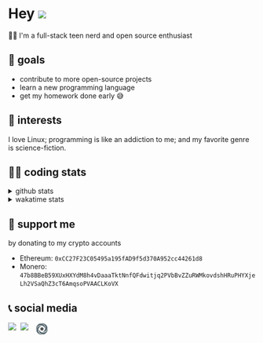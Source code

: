 # Hey <img width="35" src="https://raw.githubusercontent.com/aemmadi/aemmadi/master/wave.gif" />
👨‍💻 I'm a full-stack teen nerd and open source enthusiast

## 🥅 goals

* contribute to more open-source projects
* learn a new programming language
* get my homework done early 😅

## 🧐 interests

I love Linux; programming is like an addiction to me; and my favorite genre is science-fiction.

## 👨‍💻 coding stats

<details>
  <summary>github stats</summary>

  <img width="768" src="https://github-profile-trophy.vercel.app/?username=poseidoncoder&no-border=true&theme=nord&no-frame=true" />
  <div style="display: inline-block">
    <img src="https://github-readme-stats.vercel.app/api/top-langs/?username=poseidoncoder&theme=nord&layout=compact&hide_border=true" />
    <img height="165" src="https://github-readme-stats.vercel.app/api?username=poseidoncoder&show_icons=true&theme=nord&hide_border=true" />
  </div>
</details>

<details>
  <summary>wakatime stats</summary>

<!--START_SECTION:waka-->
![Profile Views](http://img.shields.io/badge/Profile%20Views-0-blue)

**🐱 My Github Data** 

> 🏆 401 Contributions in the Year 2021
 > 
> 📦 22.8 kB Used in Github's Storage 
 > 
> 🚫 Not Opted to Hire
 > 
> 📜 26 Public Repositories 
 > 
> 🔑 2 Private Repositories  
 > 
**I'm an Early 🐤** 

```text
🌞 Morning    89 commits     ██████░░░░░░░░░░░░░░░░░░░   23.67% 
🌆 Daytime    191 commits    ████████████░░░░░░░░░░░░░   50.8% 
🌃 Evening    96 commits     ██████░░░░░░░░░░░░░░░░░░░   25.53% 
🌙 Night      0 commits      ░░░░░░░░░░░░░░░░░░░░░░░░░   0.0%

```
📅 **I'm Most Productive on Saturday** 

```text
Monday       62 commits     ████░░░░░░░░░░░░░░░░░░░░░   16.49% 
Tuesday      58 commits     ███░░░░░░░░░░░░░░░░░░░░░░   15.43% 
Wednesday    70 commits     ████░░░░░░░░░░░░░░░░░░░░░   18.62% 
Thursday     43 commits     ██░░░░░░░░░░░░░░░░░░░░░░░   11.44% 
Friday       35 commits     ██░░░░░░░░░░░░░░░░░░░░░░░   9.31% 
Saturday     78 commits     █████░░░░░░░░░░░░░░░░░░░░   20.74% 
Sunday       30 commits     ██░░░░░░░░░░░░░░░░░░░░░░░   7.98%

```


📊 **This Week I Spent My Time On** 

```text
⌚︎ Time Zone: America/Los_Angeles

💬 Programming Languages: 
Python                   0 secs              ░░░░░░░░░░░░░░░░░░░░░░░░░   0%

🔥 Editors: 
No Activity Tracked This Week

🐱‍💻 Projects: 
No Activity Tracked This Week

💻 Operating System: 
No Activity Tracked This Week

```

**I Mostly Code in JavaScript** 

```text
JavaScript               6 repos             ████████░░░░░░░░░░░░░░░░░   31.58% 
HTML                     4 repos             █████░░░░░░░░░░░░░░░░░░░░   21.05% 
Go                       3 repos             ████░░░░░░░░░░░░░░░░░░░░░   15.79% 
Python                   2 repos             ██░░░░░░░░░░░░░░░░░░░░░░░   10.53% 
TypeScript               2 repos             ██░░░░░░░░░░░░░░░░░░░░░░░   10.53%

```


**Timeline**

![Chart not found](https://raw.githubusercontent.com/PoseidonCoder/PoseidonCoder/main/charts/bar_graph.png) 


 Last Updated on 10/07/2021
<!--END_SECTION:waka-->
</details>

## 🤝 support me
by donating to my crypto accounts
* Ethereum: `0xCC27F23C05495a195fAD9f5d370A952cc44261d8`
* Monero:   `47b8BBeB59XUxHXYdM8h4vDaaaTktNnfQFdwitjq2PVbBvZZuRWMkovdshHRuPHYXjeLh2VSaQhZ3cT6AmqsoPVAACLKoVX`

## 📞 social media

[<img width=25 align="left" src="https://cdn4.iconfinder.com/data/icons/logos-and-brands/512/91_Discord_logo_logos-512.png"/>](https://discord.bio/p/devposeidon)

[<img width=31 align="left" src="https://i.pinimg.com/originals/19/7b/36/197b365922d1ea3aa1a932ff9bbda4a6.png"/>](https://www.youtube.com/channel/UCb0JVK0TmpYueYTx5Te0fUw)

[<img width=25 align="left" src="assets/images/replit.png"/>](https://repl.it/@PowerCoder) 

<br />
